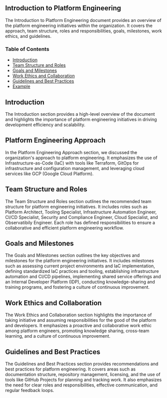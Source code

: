 ## Introduction to Platform Engineering

The Introduction to Platform Engineering document provides an overview of the platform engineering initiatives within the organization. It covers the approach, team structure, roles and responsibilities, goals, milestones, work ethics, and guidelines.

### Table of Contents

- [Introduction](./introduction.md)
- [Team Structure and Roles](./team-structure-and-roles)
- [Goals and Milestones](./goals-and-milestones.md)
- [Work Ethics and Collaboration](./work-ethics-and-collaboration.md)
- [Guidelines and Best Practices](./guidelines-and-best-practices.md)
- [Example](./example.md)

## Introduction

The Introduction section provides a high-level overview of the document and highlights the importance of platform engineering initiatives in driving development efficiency and scalability.

## Platform Engineering Approach

In the Platform Engineering Approach section, we discussed the organization's approach to platform engineering. It emphasizes the use of Infrastructure-as-Code (IaC) with tools like Terraform, GitOps for infrastructure and configuration management, and leveraging cloud services like GCP (Google Cloud Platform).

## Team Structure and Roles

The Team Structure and Roles section outlines the recommended team structure for platform engineering initiatives. It includes roles such as Platform Architect, Tooling Specialist, Infrastructure Automation Engineer, CI/CD Specialist, Security and Compliance Engineer, Cloud Specialist, and Observatibily Engineer. Each role has defined responsibilities to ensure a collaborative and efficient platform engineering workflow.

## Goals and Milestones

The Goals and Milestones section outlines the key objectives and milestones for the platform engineering initiatives. It includes milestones such as assessing current project environments and IaC implementation, defining standardized IaC practices and tooling, establishing infrastructure automation and CI/CD pipelines, implementing shared service offerings and an Internal Developer Platform (IDP), conducting knowledge-sharing and training programs, and fostering a culture of continuous improvement.

## Work Ethics and Collaboration

The Work Ethics and Collaboration section highlights the importance of taking initiative and assuming responsibilities for the good of the platform and developers. It emphasizes a proactive and collaborative work ethic among platform engineers, promoting knowledge sharing, cross-team learning, and a culture of continuous improvement.

## Guidelines and Best Practices

The Guidelines and Best Practices section provides recommendations and best practices for platform engineering. It covers areas such as documentation structure, repository management, licensing, and the use of tools like GitHub Projects for planning and tracking work. It also emphasizes the need for clear roles and responsibilities, effective communication, and regular feedback loops.
